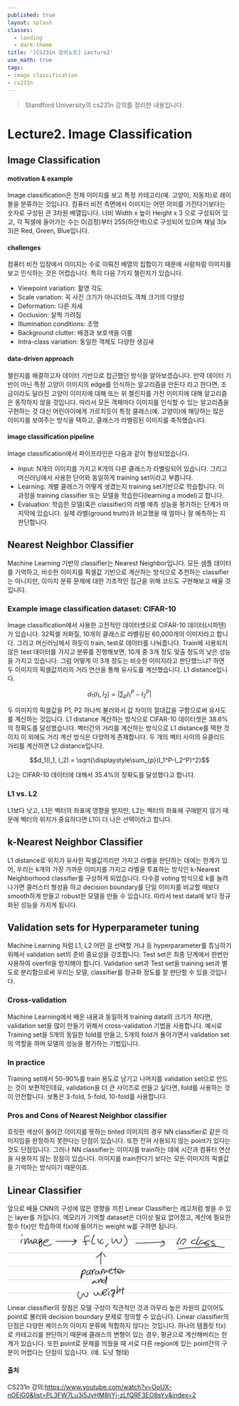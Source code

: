 ```yaml
---
published: true
layout: splash
classes:
  - landing
  - dark-theme
title: '[CS231n 강의노트] Lecture2'
use_math: true
tags:
- image classification
- cs231n
---
```


> Standford University의 cs231n 강의를 정리한 내용입니다.


# Lecture2. Image Classification
## Image Classification
#### motivation & example
Image classification은 전체 이미지를 보고 특정 카테고리(예. 고양이, 자동차)로 레이블을 분류하는 것입니다. 컴퓨터 비전 측면에서 이미지는 어떤 의미를 가진다기보다는 숫자로 구성된 큰 3차원 배열입니다. 너비 Width x 높이 Height x 3 으로 구성되어 있고, 각 픽셀에 들어가는 수는 0(검정)부터 255(하얀색)으로 구성되어 있으며 채널 3(x 3)은 Red, Green, Blue입니다.
#### challenges
컴퓨터 비전 입장에서 이미지는 수로 이뤄진 배열의 집합이기 때문에 사람처럼 이미지를 보고 인식하는 것은 어렵습니다. 특히 다음 7가지 챌린지가 있습니다.
- Viewpoint variation: 촬영 각도
- Scale variation: 꼭 사진 크기가 아니더라도 객체 크기의 다양성
- Deformation: 다른 자세
- Occlusion: 살짝 가려짐
- Illumination conditions: 조명
- Background clutter: 배경과 보호색을 이룸
- Intra-class variation: 동일한 객체도 다양한 생김새

#### data-driven approach
챌린지를 해결하고자 데이터 기반으로 접근했던 방식을 알아보겠습니다. 만약 데이터 기반이 아닌 특정 고양이 이미지의 edge를 인식하는 알고리즘을 만든다 라고 한다면, 조금이라도 달라진 고양이 이미지에 대해 또는 위 챌린지를 가진 이미지에 대해 알고리즘은 동작하지 않을 것입니다. 따라서 모든 객체마다 이미지를 인식할 수 있는 알고리즘을 구현하는 것 대신 어린아이에게 가르치듯이 특정 클래스(예. 고양이)에 해당하는 많은 이미지를 보여주는 방식을 택하고, 클래스가 라벨링된 이미지를 축적했습니다. 
#### image classification pipeline
Image classification에서 파이프라인은 다음과 같이 형성되었습니다. 
- Input: N개의 이미지를 가지고 K개의 다른 클래스가 라벨링되어 있습니다. 그리고 머신러닝에서 사용한 단어와 동일하게 training set이라고 부릅니다.
- Learning: 개별 클래스가 어떻게 생겼는지 training set기반으로 학습합니다. 이 과정을 training classifier 또는 모델을 학습한다(learning a model)고 합니다.
- Evaluation: 학습한 모델(혹은 classifier)의 라벨 예측 성능을 평가하는 단계가 마지막에 있습니다. 실제 라벨(ground truth)과 비교했을 때 얼마나 잘 예측하는 지 판단합니다.

## Nearest Neighbor Classifier
Machine Learning 기반의 classifier는 Nearest Neighbor입니다. 모든 샘플 데이터를 기억하고, 비슷한 이미지를 픽셀값 기반으로 계산하는 방식으로 추천하는 classifier는 아니지만, 이미지 분류 문제에 대한 기초적인 접근을 위해 코드도 구현해보고 배울 것입니다.
### Example image classification dataset: CIFAR-10
Image classification에서 사용한 고전적인 데이터셋으로 CIFAR-10 데이터(시파텐)가 있습니다. 32픽셀 저화질, 10개의 클래스로 라벨링된 60,000개의 이미지라고 합니다. 그리고 머신러닝에서 하듯이 train, test로 데이터를 나눠줍니다. Train에 사용되지 않은 test 데이터를 가지고 분류를 진행해보면, 10개 중 3개 정도 맞출 정도의 낮은 성능을 가지고 있습니다. 그럼 어떻게 이 3개 정도는 비슷한 이미지라고 판단했느냐? 하면 두 이미지의 픽셀값끼리의 거리 연산을 통해 유사도를 계산했습니다. L1 distance입니다.

$$ d_1(I_1, I_2) = \left\lvert\displaystyle\sum_{p}I_1^P-I_2^P\right\rvert$$


두 이미지의 픽셀값을 P1, P2 하나씩 불러와서 값 차이의 절대값을 구함으로써 유사도를 계산하는 것입니다. L1 distance 계산하는 방식으로 CIFAR-10 데이터셋은 38.6% 의 정확도를 달성했습니다. 벡터간의 거리를 계산하는 방식으로 L1 distance를 택한 것이지 이 외에도 거리 계산 방식은 다양하게 존재합니다. 두 개의 벡터 사이의 유클리드 거리를 계산하면 L2 distance입니다.

$$d_1(I_1, I_2) = \sqrt{\displaystyle\sum_{p}(I_1^P-I_2^P)^2}$$

L2는 CIFAR-10 데이터에 대해서 35.4%의 정확도를 달성했다고 합니다. 


### L1 vs. L2
L1보다 낫고, L1은 벡터의 좌표에 영향을 받지만, L2는 벡터의 좌표에 구애받지 않기 때문에 벡터의 위치가 중요하다면 L1이 더 나은 선택이라고 합니다. 


## k-Nearest Neighbor Classifier
L1 distance로 위치가 유사한 픽셀값끼리만 가지고 라벨을 판단하는 데에는 한계가 있어, 우리는 k개의 가장 가까운 이미지를 가지고 라벨을 투표하는 방식인 k-Nearest Neighborhood classifier를 구상하게 되었습니다. 다수결 voting 방식으로 k를 늘려나가면 클러스터 형성을 하고 decision boundary를 단일 이미지를 비교할 때보다 smooth하게 만들고 robust한 모델을 만들 수 있습니다. 따라서 test data에 보다 정규화된 성능을 가지게 됩니다.


## Validation sets for Hyperparameter tuning
Machine Learning 처럼 L1, L2 어떤 걸 선택할 거냐 등 hyperparameter를 튜닝하기 위해서 validation set의 준비 중요성을 강조합니다. Test set은 최종 단계에서 한번만 사용하여 overfit을 방지해야 합니다. Validation set과 Test set을 training set과 별도로 분리함으로써 우리는 모델, classifier를 정규화 정도를 잘 판단할 수 있을 것입니다.
### Cross-validation
Machine Learning에서 배운 내용과 동일하게 training data의 크기가 작다면, validation set을 많이 만들기 위해서 cross-validation 기법을 사용합니다. 예시로 Training set을 5개의 동일한 fold를 만들고, 5개의 fold가 돌아가면서 validation set의 역할을 하며 모델의 성능을 평가하는 기법입니다. 
### In practice
Training set에서 50-90%를 train 용도로 남기고 나머지를 validation set으로 만드는 것이 보편적인데요, validation을 더 큰 사이즈로 만들고 싶다면, fold를 사용하는 것이 안전합니다. 보통은 3-fold, 5-fold, 10-fold를 사용합니다.

### Pros and Cons of Nearest Neighbor classifier
흐릿한 색상이 들어간 이미지를 뜻하는 tinted 이미지의 경우 NN classifier로 같은 이미지임을 판정하지 못한다는 단점이 있습니다. 또한 전혀 사용되지 않는 point가 있다는 것도 단점입니다. 
그러나 NN classifier는 이미지를 train하는 데에 시간과 컴퓨터 연산을 사용하지 않는 장점이 있습니다. 이미지를 train한다기 보다는 모든 이미지의 픽셀값을 기억하는 방식이기 때문이죠. 

## Linear Classifier
앞으로 배울 CNN의 구성에 많은 영향을 끼친 Linear Classifier는 레고처럼 쌓을 수 있는 layer를 가집니다. 메모리가 기억할 dataset은 더이상 필요 없어졌고, 계산에 필요한 함수 f(x)만 학습하여 f(x)에 들어가는 weight w를 구하면 됩니다.
![linear_classification](/assets/images/linear_classification.png)
Linear classifier의 장점은 모델 구성이 직관적인 것과 아무리 높은 차원의 값이어도 point로 불러와 decision boundary 문제로 정의할 수 있습니다.
Linear classifier의 단점은 다양한 케이스의 이미지 분류에 적합하지 않다는 것입니다. 하나의 템플릿 f(x)로 카테고리를 판단하기 때문에 클래스의 변형이 있는 경우, 평균으로 계산해버리는 한계가 있습니다. 또한 point로 문제를 띄웠을 때 서로 다른 region에 있는 point간의 구분이 어렵다는 단점이 있습니다. (예. 도넛 형태)


#### 출처
CS231n 강의:https://www.youtube.com/watch?v=OoUX-nOEjG0&list=PL3FW7Lu3i5JvHM8ljYj-zLfQRF3EO8sYv&index=2
